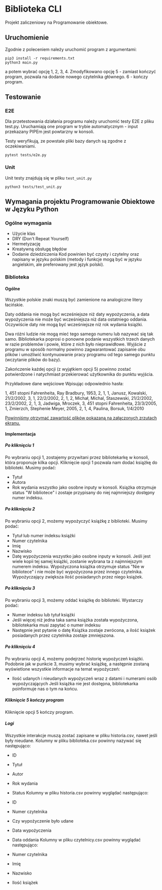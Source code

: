 # Biblioteka CLI

Projekt zaliczeniowy na Programowanie obiektowe.

## Uruchomienie

Zgodnie z poleceniem należy uruchomić program z argumentami:

```python3
pip3 install -r requirements.txt
python3 main.py
```

a potem wybrać opcję 1, 2, 3, 4.
Zmodyfikowano opcję 5 - zamiast kończyć program, pozwala na dodanie nowego czytelnika głównego.
6 - kończy program.

## Testowanie

### E2E

Dla przetestowania działania programu należy uruchomić testy E2E z pliku test.py.
Uruchamiają one program w trybie automatycznym - input przekazany PIPEm jest powtarzny w konsoli.

Testy weryfikują, ze powstale pliki bazy danych są zgodne z oczekiwaniami.

```python3
pytest tests/e2e.py
```

### Unit

Unit testy znajdują się w pliku `test_unit.py`

```python3
python3 tests/test_unit.py
```

## Wymagania projektu Programowanie Obiektowe w Języku Python

### Ogólne wymagania

- Użycie klas
- DRY (Don't Repeat Yourself)
- Hermetyzację
- Kreatywną obsługę błędów
- Dodanie dziedziczenia
Kod powinien być czysty i czytelny oraz napisany w języku polskim (metody i funkcje mogą być w języku angielskim, ale preferowany jest język polski).

### Biblioteka

#### Ogólne

Wszystkie polskie znaki muszą być zamienione na analogiczne litery łacińskie.

Daty oddania nie mogą być wcześniejsze niż daty wypożyczenia, a data wypożyczenia nie może być wcześniejsza niż data ostatniego oddania. Oczywiście daty nie mogą być wcześniejsze niż rok wydania książki.

Dwa różni ludzie nie mogą mieć tego samego numeru lub nazywać się tak samo. Bibliotekarka poprosi o ponowne podanie wszystkich trzech danych w razie problemów i powie, które z nich było nieprawidłowe. Wyjście z programu w sposób normalny powinno zagwarantować zapisanie obu plików i umożliwić kontynuowanie pracy programu od tego samego punktu (wczytanie plików do bazy).

Zakończenie każdej opcji (z wyjątkiem opcji 5) powinno zostać potwierdzone i natychmiast przekierować użytkownika do punktu wyjścia.

Przykładowe dane wejściowe
Wpisując odpowiednio hasła:

1, 451 stopni Fahrenheita, Ray Bradbury, 1953, 2, 1, 1, Janusz, Kowalski, 21/2/2002, 3, 1, 22/2/2002, 2, 1, 2, Michał, Michal, Staszewski, 21/2/2002, 23/2/2002, 2, 1, 3, Jadwiga, Mroczek, 3, 451 stopni Fahrenheita, 23/3/2005, 1, Zmierzch, Stephenie Meyer, 2005, 2, 1, 4, Paulina, Borsuk, 1/4/2010

[Powinniśmy otrzymać zawartość plików pokazaną na załączonych zrzutach ekranu.]((./img/screenshot.png))

#### Implementacja

##### Po kliknięciu 1

Po wybraniu opcji 1, zostajemy przywitani przez bibliotekarkę w konsoli, która proponuje kilka opcji. Kliknięcie opcji 1 pozwala nam dodać książkę do biblioteki. Musimy podać:

- Tytuł
- Autora
- Rok wydania
wszystko jako osobne inputy w konsoli. Książka otrzymuje status "W bibliotece" i zostaje przypisany do niej najmniejszy dostępny numer indeksu.

##### Po kliknięciu 2

Po wybraniu opcji 2, możemy wypożyczyć książkę z biblioteki. Musimy podać:

- Tytuł lub numer indeksu książki
- Numer czytelnika
- Imię
- Nazwisko
- Datę wypożyczenia
wszystko jako osobne inputy w konsoli. Jeśli jest wiele kopii tej samej książki, zostanie wybrana ta z najmniejszym numerem indeksu. Wypożyczona książka otrzymuje status "Nie w bibliotece" i nie może być wypożyczona przez innego czytelnika. Wypożyczający zwiększa ilość posiadanych przez niego książek.

##### Po kliknięciu 3

Po wybraniu opcji 3, możemy oddać książkę do biblioteki. Wystarczy podać:

- Numer indeksu lub tytuł książki
- Jeśli więcej niż jedna taka sama książka została wypożyczona, bibliotekarka musi zapytać o numer indeksu
- Następnie jest pytanie o datę
Książka zostaje zwrócona, a ilość książek posiadanych przez czytelnika zostaje zmniejszona.

##### Po kliknięciu 4

Po wybraniu opcji 4, możemy podejrzeć historię wypożyczeń książki. Podobnie jak w punkcie 3, musimy wybrać książkę, a następnie zostaną wyświetlone wszystkie informacje na temat wypożyczeń:

- Ilość udanych i nieudanych wypożyczeń wraz z datami i numerami osób wypożyczających
Jeśli książka nie jest dostępna, bibliotekarka poinformuje nas o tym na końcu.

##### Kliknięcie 5 kończy program

Kliknięcie opcji 5 kończy program.

##### Logi

Wszystkie interakcje muszą zostać zapisane w pliku historia.csv, nawet jeśli były nieudane. Kolumny w pliku biblioteka.csv powinny nazywać się następująco:

- ID
- Tytuł
- Autor
- Rok wydania
- Status
Kolumny w pliku historia.csv powinny wyglądać następująco:

- ID
- Numer czytelnika
- Czy wypożyczenie było udane
- Data wypożyczenia
- Data oddania
Kolumny w pliku czytelnicy.csv powinny wyglądać następująco:

- Numer czytelnika
- Imię
- Nazwisko
- Ilość książek
